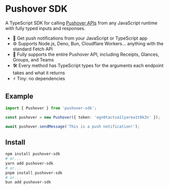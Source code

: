 # Pushover SDK

A TypeScript SDK for calling [Pushover APIs](https://pushover.net/api) from any JavaScript runtime with fully typed inputs and responses.

- 📲 Get push notifications from your JavaScript or TypeScript app
- ⚙️ Supports Node.js, Deno, Bun, Cloudflare Workers... anything with the standard Fetch API
- 🔋 Fully supports the entire Pushover API, including Receipts, Glances, Groups, and Teams
- 🛠️ Every method has TypeScript types for the arguments each endpoint takes and what it returns
- ⚡️ Tiny: no dependencies

## Example

```typescript
import { Pushover } from 'pushover-sdk';

const pushover = new Pushover({ token: 'egn0tactva1lyarea1t0k3n' });

await pushover.sendMessage('This is a push notification!');
```

## Install

```sh
npm install pushover-sdk
# or...
yarn add pushover-sdk
# or...
pnpm install pushover-sdk
# or...
bun add pushover-sdk
```

